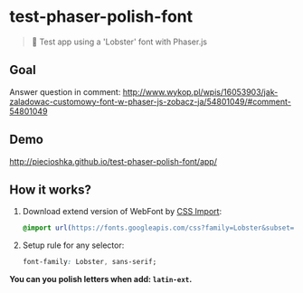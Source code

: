 # test-phaser-polish-font

> :ledger: Test app using a 'Lobster' font with Phaser.js

## Goal

Answer question in comment: http://www.wykop.pl/wpis/16053903/jak-zaladowac-customowy-font-w-phaser-js-zobacz-ja/54801049/#comment-54801049

## Demo

http://piecioshka.github.io/test-phaser-polish-font/app/

## How it works?

1. Download extend version of WebFont by [CSS Import](https://developer.mozilla.org/pl/docs/Web/CSS/@import):

    ```css
    @import url(https://fonts.googleapis.com/css?family=Lobster&subset=latin,latin-ext);
    ```

2. Setup rule for any selector:

    ```css
    font-family: Lobster, sans-serif;
    ```

**You can you polish letters when add: `latin-ext`.**
